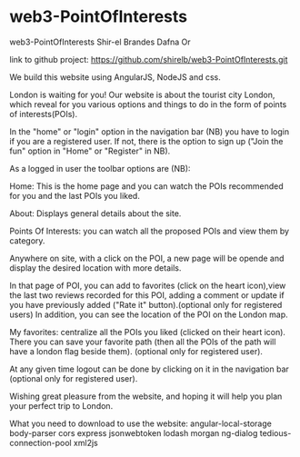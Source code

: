 # web3-PointOfInterests
web3-PointOfInterests
Shir-el Brandes
Dafna Or

link to github project: https://github.com/shirelb/web3-PointOfInterests.git

We build this website using AngularJS, NodeJS and css.

London is waiting for you!
Our website is about the tourist city London, which reveal for you various options and things to do in the form of points of interests(POIs).

In the "home" or "login" option in the navigation bar (NB) you have to login if you are a registered user. 
If not, there is the option to sign up ("Join the fun" option in "Home" or "Register" in NB).

As a logged in user the toolbar options are (NB):

Home: This is the home page and you can watch the POIs recommended for you and the last POIs you liked.

About: Displays general details about the site.

Points Of Interests: you can watch all the proposed POIs and view them by category.

Anywhere on site, with a click on the POI, a new page will be opende and display the desired location with more details.

In that page of POI, you can add to favorites (click on the heart icon),view the last two reviews recorded for this POI, adding a comment or update if you have previously added ("Rate it" button).(optional only for registered users)
In addition, you can see the location of the POI on the London map.

My favorites: centralize all the POIs you liked (clicked on their heart icon). There you can save your favorite path (then all the POIs of the path will have a london flag beside them). (optional only for registered user).

At any given time logout can be done by clicking on it in the navigation bar (optional only for registered user).


Wishing great pleasure from the website,
and hoping it will help you plan your perfect trip to London.

What you need to download to use the website:
angular-local-storage
body-parser
cors
express
jsonwebtoken
lodash
morgan
ng-dialog
tedious-connection-pool
xml2js
